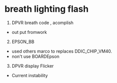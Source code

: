 # breath lighting flash 
1. DPVR breath code , acomplish
- out put fromwork
2. EPSON_BB
- used others marco to replaces  DDIC_CHIP_VM40.
- non't use BOARDEpson
3. DPVR display Flicker
- Current instability 

